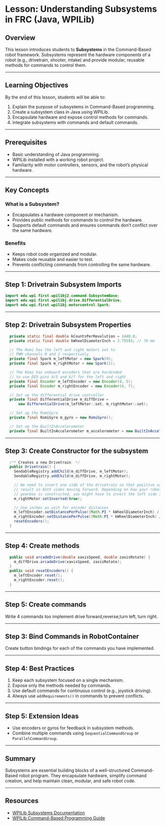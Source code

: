 # Lesson: Understanding Subsystems in FRC (Java, WPILib)

## Overview

This lesson introduces students to **Subsystems** in the Command-Based robot framework.
Subsystems represent the hardware components of a robot (e.g., drivetrain, shooter, intake) and provide modular, reusable methods for commands to control them.

---

## Learning Objectives

By the end of this lesson, students will be able to:

1. Explain the purpose of subsystems in Command-Based programming.
2. Create a subsystem class in Java using WPILib.
3. Encapsulate hardware and expose control methods for commands.
4. Integrate subsystems with commands and default commands.

---

## Prerequisites

* Basic understanding of Java programming.
* WPILib installed with a working robot project.
* Familiarity with motor controllers, sensors, and the robot’s physical hardware.

---

## Key Concepts

### What is a Subsystem?

* Encapsulates a hardware component or mechanism.
* Provides public methods for commands to control the hardware.
* Supports default commands and ensures commands don’t conflict over the same hardware.

### Benefits

* Keeps robot code organized and modular.
* Makes code reusable and easier to test.
* Prevents conflicting commands from controlling the same hardware.

---

## Step 1: Drivetrain Subsystem Imports

```java
import edu.wpi.first.wpilibj2.command.SubsystemBase;
import edu.wpi.first.wpilibj.drive.DifferentialDrive;
import edu.wpi.first.wpilibj.motorcontrol.Spark;
```

---

## Step 2: Drivetrain Subsystem Properties

```java
  private static final double kCountsPerRevolution = 1440.0;
  private static final double kWheelDiameterInch = 2.75591; // 70 mm

  // The Romi has the left and right motors set to
  // PWM channels 0 and 1 respectively
  private final Spark m_leftMotor = new Spark(0);
  private final Spark m_rightMotor = new Spark(1);

  // The Romi has onboard encoders that are hardcoded
  // to use DIO pins 4/5 and 6/7 for the left and right
  private final Encoder m_leftEncoder = new Encoder(4, 5);
  private final Encoder m_rightEncoder = new Encoder(6, 7);

  // Set up the differential drive controller
  private final DifferentialDrive m_diffDrive =
      new DifferentialDrive(m_leftMotor::set, m_rightMotor::set);

  // Set up the RomiGyro
  private final RomiGyro m_gyro = new RomiGyro();

  // Set up the BuiltInAccelerometer
  private final BuiltInAccelerometer m_accelerometer = new BuiltInAccelerometer();
```

---

## Step 3: Create Constructor for the subsystem

```java
  /** Creates a new Drivetrain. */
  public Drivetrain() {
    SendableRegistry.addChild(m_diffDrive, m_leftMotor);
    SendableRegistry.addChild(m_diffDrive, m_rightMotor);

    // We need to invert one side of the drivetrain so that positive voltages
    // result in both sides moving forward. Depending on how your robot's
    // gearbox is constructed, you might have to invert the left side instead.
    m_rightMotor.setInverted(true);

    // Use inches as unit for encoder distances
    m_leftEncoder.setDistancePerPulse((Math.PI * kWheelDiameterInch) / kCountsPerRevolution);
    m_rightEncoder.setDistancePerPulse((Math.PI * kWheelDiameterInch) / kCountsPerRevolution);
    resetEncoders();
  }
```

---

## Step 4: Create methods

```java
  public void arcadeDrive(double xaxisSpeed, double zaxisRotate) {
    m_diffDrive.arcadeDrive(xaxisSpeed, zaxisRotate);
  }
  public void resetEncoders() {
    m_leftEncoder.reset();
    m_rightEncoder.reset();
  }
```

---

## Step 5: Create commands
Write 4 commands too implement drive forward,reverse,turn left, turn right.

---
## Step 3: Bind Commands in RobotContainer
Create button bindings for each of the commands you have implemented.

---

## Step 4: Best Practices

1. Keep each subsystem focused on a single mechanism.
2. Expose only the methods needed by commands.
3. Use default commands for continuous control (e.g., joystick driving).
4. Always use `addRequirements()` in commands to prevent conflicts.

---

## Step 5: Extension Ideas
* Use encoders or gyros for feedback in subsystem methods.
* Combine multiple commands using `SequentialCommandGroup` or `ParallelCommandGroup`.

---

## Summary

Subsystems are essential building blocks of a well-structured Command-Based robot program.
They encapsulate hardware, simplify command creation, and help maintain clean, modular, and safe robot code.

---

## Resources

* [WPILib Subsystems Documentation](https://docs.wpilib.org/en/stable/docs/software/commandbased/subsystems.html)
* [WPILib Command-Based Programming Guide](https://docs.wpilib.org/en/stable/docs/software/commandbased/index.html)
